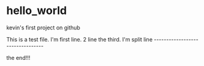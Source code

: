 # hello_world
kevin's first project  on github

This is a test file.
I'm first line.
2 line
the third.
I'm split line ---------------------------------

the end!!!
